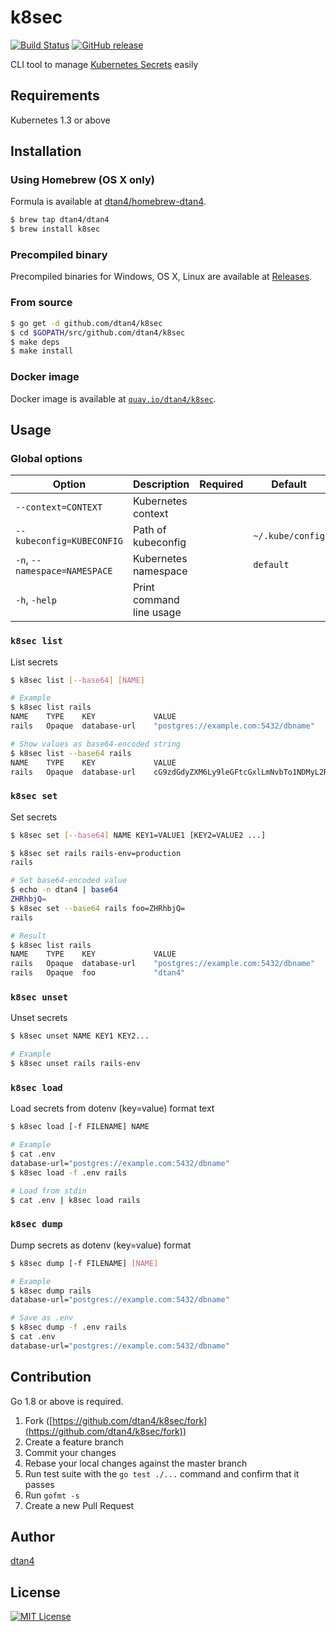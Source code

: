 # k8sec

[![Build Status](https://travis-ci.org/dtan4/k8sec.svg?branch=master)](https://travis-ci.org/dtan4/k8sec)
[![GitHub release](https://img.shields.io/github/release/dtan4/k8sec.svg)](https://github.com/dtan4/k8sec/releases)

CLI tool to manage [Kubernetes Secrets](http://kubernetes.io/docs/user-guide/secrets/) easily

## Requirements

Kubernetes 1.3 or above

## Installation

### Using Homebrew (OS X only)

Formula is available at [dtan4/homebrew-dtan4](https://github.com/dtan4/homebrew-dtan4).

```bash
$ brew tap dtan4/dtan4
$ brew install k8sec
```

### Precompiled binary

Precompiled binaries for Windows, OS X, Linux are available at [Releases](https://github.com/dtan4/k8sec/releases).

### From source

```bash
$ go get -d github.com/dtan4/k8sec
$ cd $GOPATH/src/github.com/dtan4/k8sec
$ make deps
$ make install
```

### Docker image

Docker image is available at [`quay.io/dtan4/k8sec`](https://quay.io/repository/dtan4/k8sec).

## Usage

### Global options

|Option|Description|Required|Default|
|---------|-----------|-------|-------|
|`--context=CONTEXT`|Kubernetes context|||
|`--kubeconfig=KUBECONFIG`|Path of kubeconfig||`~/.kube/config`|
|`-n`, `--namespace=NAMESPACE`|Kubernetes namespace||`default`|
|`-h`, `-help`|Print command line usage|||

### `k8sec list`

List secrets

```bash
$ k8sec list [--base64] [NAME]

# Example
$ k8sec list rails
NAME    TYPE    KEY             VALUE
rails   Opaque  database-url    "postgres://example.com:5432/dbname"

# Show values as base64-encoded string
$ k8sec list --base64 rails
NAME    TYPE    KEY             VALUE
rails   Opaque  database-url    cG9zdGdyZXM6Ly9leGFtcGxlLmNvbTo1NDMyL2RibmFtZQ==
```

### `k8sec set`

Set secrets

```bash
$ k8sec set [--base64] NAME KEY1=VALUE1 [KEY2=VALUE2 ...]

$ k8sec set rails rails-env=production
rails

# Set base64-encoded value
$ echo -n dtan4 | base64
ZHRhbjQ=
$ k8sec set --base64 rails foo=ZHRhbjQ=
rails

# Result
$ k8sec list rails
NAME    TYPE    KEY             VALUE
rails   Opaque  database-url    "postgres://example.com:5432/dbname"
rails   Opaque  foo             "dtan4"
```

### `k8sec unset`

Unset secrets

```bash
$ k8sec unset NAME KEY1 KEY2...

# Example
$ k8sec unset rails rails-env
```

### `k8sec load`

Load secrets from dotenv (key=value) format text

```bash
$ k8sec load [-f FILENAME] NAME

# Example
$ cat .env
database-url="postgres://example.com:5432/dbname"
$ k8sec load -f .env rails

# Load from stdin
$ cat .env | k8sec load rails
```

### `k8sec dump`

Dump secrets as dotenv (key=value) format

```bash
$ k8sec dump [-f FILENAME] [NAME]

# Example
$ k8sec dump rails
database-url="postgres://example.com:5432/dbname"

# Save as .env
$ k8sec dump -f .env rails
$ cat .env
database-url="postgres://example.com:5432/dbname"
```

## Contribution

Go 1.8 or above is required.

1. Fork ([https://github.com/dtan4/k8sec/fork](https://github.com/dtan4/k8sec/fork))
1. Create a feature branch
1. Commit your changes
1. Rebase your local changes against the master branch
1. Run test suite with the `go test ./...` command and confirm that it passes
1. Run `gofmt -s`
1. Create a new Pull Request

## Author

[dtan4](https://github.com/dtan4)

## License

[![MIT License](http://img.shields.io/badge/license-MIT-blue.svg?style=flat)](LICENSE)
